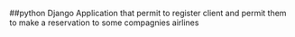 ##python Django Application that permit to register client and permit them to make a reservation to  some compagnies airlines
